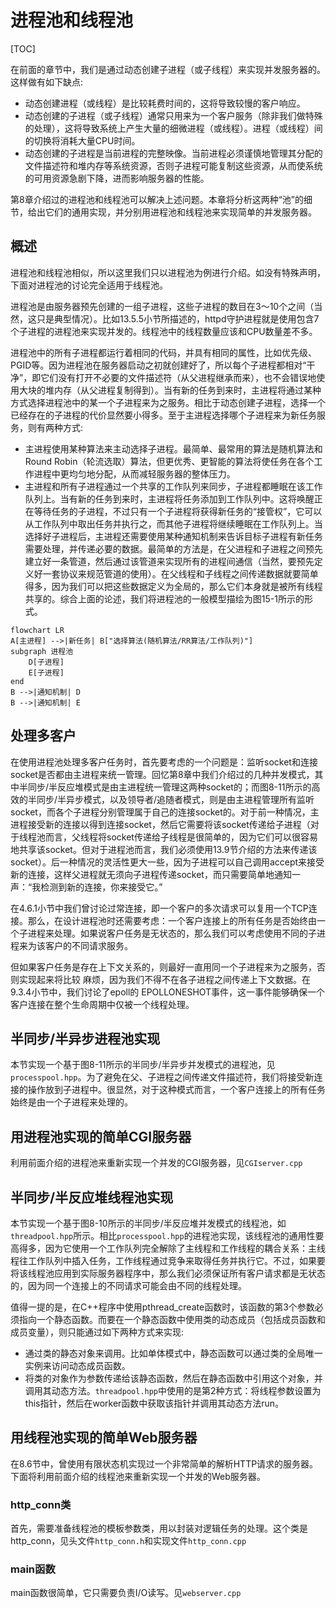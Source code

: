 # 进程池和线程池

[TOC]

在前面的章节中，我们是通过动态创建子进程（或子线程）来实现并发服务器的。这样做有如下缺点:

- 动态创建进程（或线程）是比较耗费时间的，这将导致较慢的客户响应。
- 动态创建的子进程（或子线程）通常只用来为一个客户服务（除非我们做特殊的处理），这将导致系统上产生大量的细微进程（或线程）。进程（或线程）间的切换将消耗大量CPU时间。
- 动态创建的子进程是当前进程的完整映像。当前进程必须谨慎地管理其分配的文件描述符和堆内存等系统资源，否则子进程可能复制这些资源，从而使系统的可用资源急剧下降，进而影响服务器的性能。

第8章介绍过的进程池和线程池可以解决上述问题。本章将分析这两种“池”的细节，给出它们的通用实现，并分别用进程池和线程池来实现简单的并发服务器。

## 概述

进程池和线程池相似，所以这里我们只以进程池为例进行介绍。如没有特殊声明，下面对进程池的讨论完全适用于线程池。

进程池是由服务器预先创建的一组子进程，这些子进程的数目在3～10个之间（当然，这只是典型情况）。比如13.5.5小节所描述的，httpd守护进程就是使用包含7个子进程的进程池来实现并发的。线程池中的线程数量应该和CPU数量差不多。

进程池中的所有子进程都运行着相同的代码，并具有相同的属性，比如优先级、PGID等。因为进程池在服务器启动之初就创建好了，所以每个子进程都相对“干净”，即它们没有打开不必要的文件描述符（从父进程继承而来），也不会错误地使用大块的堆内存（从父进程复制得到）。当有新的任务到来时，主进程将通过某种方式选择进程池中的某一个子进程来为之服务。相比于动态创建子进程，选择一个已经存在的子进程的代价显然要小得多。至于主进程选择哪个子进程来为新任务服务，则有两种方式:

- 主进程使用某种算法来主动选择子进程。最简单、最常用的算法是随机算法和Round Robin（轮流选取）算法，但更优秀、更智能的算法将使任务在各个工作进程中更均匀地分配，从而减轻服务器的整体压力。
- 主进程和所有子进程通过一个共享的工作队列来同步，子进程都睡眠在该工作队列上。当有新的任务到来时，主进程将任务添加到工作队列中。这将唤醒正在等待任务的子进程，不过只有一个子进程将获得新任务的“接管权”，它可以从工作队列中取出任务并执行之，而其他子进程将继续睡眠在工作队列上。当选择好子进程后，主进程还需要使用某种通知机制来告诉目标子进程有新任务需要处理，并传递必要的数据。最简单的方法是，在父进程和子进程之间预先建立好一条管道，然后通过该管道来实现所有的进程间通信（当然，要预先定义好一套协议来规范管道的使用）。在父线程和子线程之间传递数据就要简单得多，因为我们可以把这些数据定义为全局的，那么它们本身就是被所有线程共享的。综合上面的论述，我们将进程池的一般模型描绘为图15-1所示的形式。

```mermaid
flowchart LR
A[主进程] -->|新任务| B["选择算法(随机算法/RR算法/工作队列)"]
subgraph 进程池
    D[子进程]
    E[子进程]
end
B -->|通知机制| D
B -->|通知机制| E
```

## 处理多客户

在使用进程池处理多客户任务时，首先要考虑的一个问题是：监听socket和连接socket是否都由主进程来统一管理。回忆第8章中我们介绍过的几种并发模式，其中半同步/半反应堆模式是由主进程统一管理这两种socket的；而图8-11所示的高效的半同步/半异步模式，以及领导者/追随者模式，则是由主进程管理所有监听socket，而各个子进程分别管理属于自己的连接socket的。对于前一种情况，主进程接受新的连接以得到连接socket，然后它需要将该socket传递给子进程（对于线程池而言，父线程将socket传递给子线程是很简单的，因为它们可以很容易地共享该socket。但对于进程池而言，我们必须使用13.9节介绍的方法来传递该socket）。后一种情况的灵活性更大一些，因为子进程可以自己调用accept来接受新的连接，这样父进程就无须向子进程传递socket，而只需要简单地通知一声：“我检测到新的连接，你来接受它。”

在4.6.1小节中我们曾讨论过常连接，即一个客户的多次请求可以复用一个TCP连接。那么，在设计进程池时还需要考虑：一个客户连接上的所有任务是否始终由一个子进程来处理。如果说客户任务是无状态的，那么我们可以考虑使用不同的子进程来为该客户的不同请求服务。

但如果客户任务是存在上下文关系的，则最好一直用同一个子进程来为之服务，否则实现起来将比较
麻烦，因为我们不得不在各子进程之间传递上下文数据。在9.3.4小节中，我们讨论了epoll的
EPOLLONESHOT事件，这一事件能够确保一个客户连接在整个生命周期中仅被一个线程处理。

## 半同步/半异步进程池实现

本节实现一个基于图8-11所示的半同步/半异步并发模式的进程池，见`processpool.hpp`。为了避免在父、子进程之间传递文件描述符，我们将接受新连接的操作放到子进程中。很显然，对于这种模式而言，一个客户连接上的所有任务始终是由一个子进程来处理的。

## 用进程池实现的简单CGI服务器

利用前面介绍的进程池来重新实现一个并发的CGI服务器，见`CGIserver.cpp`

## 半同步/半反应堆线程池实现

本节实现一个基于图8-10所示的半同步/半反应堆并发模式的线程池，如`threadpool.hpp`所示。相比`processpool.hpp`的进程池实现，该线程池的通用性要高得多，因为它使用一个工作队列完全解除了主线程和工作线程的耦合关系：主线程往工作队列中插入任务，工作线程通过竞争来取得任务并执行它。不过，如果要将该线程池应用到实际服务器程序中，那么我们必须保证所有客户请求都是无状态的，因为同一个连接上的不同请求可能会由不同的线程处理。

值得一提的是，在C++程序中使用pthread_create函数时，该函数的第3个参数必须指向一个静态函数。而要在一个静态函数中使用类的动态成员（包括成员函数和成员变量），则只能通过如下两种方式来实现:

- 通过类的静态对象来调用。比如单体模式中，静态函数可以通过类的全局唯一实例来访问动态成员函数。
- 将类的对象作为参数传递给该静态函数，然后在静态函数中引用这个对象，并调用其动态方法。`threadpool.hpp`中使用的是第2种方式：将线程参数设置为this指针，然后在worker函数中获取该指针并调用其动态方法run。

## 用线程池实现的简单Web服务器

在8.6节中，曾使用有限状态机实现过一个非常简单的解析HTTP请求的服务器。下面将利用前面介绍的线程池来重新实现一个并发的Web服务器。

### http_conn类

首先，需要准备线程池的模板参数类，用以封装对逻辑任务的处理。这个类是http_conn，见头文件`http_conn.h`和实现文件`http_conn.cpp`

### main函数

main函数很简单，它只需要负责I/O读写。见`webserver.cpp`
